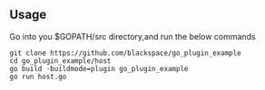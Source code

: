 
Usage
------------------------------------

Go into you $GOPATH/src directory,and run the below commands

```
git clone https://github.com/blackspace/go_plugin_example
cd go_plugin_example/host
go build -buildmode=plugin go_plugin_example
go run host.go

```
